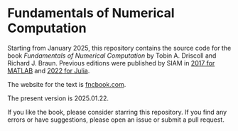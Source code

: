# Fundamentals of Numerical Computation

Starting from January 2025, this repository contains the source code for the book *Fundamentals of Numerical Computation* by Tobin A. Driscoll and Richard J. Braun. 
Previous editions were published by SIAM in [2017 for MATLAB](https://epubs.siam.org/doi/10.1137/1.9781611975086) and [2022 for Julia](https://epubs.siam.org/doi/10.1137/1.9781611977011).

The website for the text is [fncbook.com](https://fncbook.com).

The present version is 2025.01.22.

If you like the book, please consider starring this repository. If you find any errors or have suggestions, please open an issue or submit a pull request.